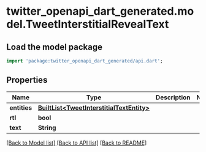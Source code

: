 # twitter_openapi_dart_generated.model.TweetInterstitialRevealText

## Load the model package
```dart
import 'package:twitter_openapi_dart_generated/api.dart';
```

## Properties
Name | Type | Description | Notes
------------ | ------------- | ------------- | -------------
**entities** | [**BuiltList&lt;TweetInterstitialTextEntity&gt;**](TweetInterstitialTextEntity.md) |  | 
**rtl** | **bool** |  | 
**text** | **String** |  | 

[[Back to Model list]](../README.md#documentation-for-models) [[Back to API list]](../README.md#documentation-for-api-endpoints) [[Back to README]](../README.md)


